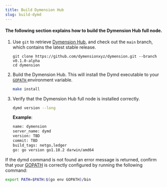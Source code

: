 ```yaml
---
title: Build Dymension Hub
slug: build-dymd
---
```


#### The following section explains how to build the Dymension Hub full node.

1. Use `git` to retrieve [Dymension Hub](https://github.com/dymensionxyz/dymension), and check out the `main` branch, which contains the latest stable release.

    ```
    git clone https://github.com/dymensionxyz/dymension.git --branch v0.1.0-alpha
    cd dymension
    ```

2. Build the Dymension Hub. This will install the Dymd executable to your [ `GOPATH` ](https://go.dev/doc/gopath_code) environment variable.

    ```bash
    make install
    ```

3. Verify that the Dymension Hub full node is installed correctly.

    ```bash
    dymd version --long
    ```

    **Example**:

    ```bash
    name: dymension
    server_name: dymd
    version: TBD
    commit: TBD
    build_tags: netgo,ledger
    go: go version go1.18.2 darwin/amd64
    ```

If the dymd command is not found an error message is returned, confirm that your [GOPATH](https://go.dev/doc/gopath_code#GOPATH) is correctly configured by running the following command:

```sh
export PATH=$PATH:$(go env GOPATH)/bin
```
